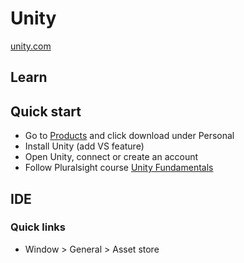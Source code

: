 # Unity

[unity.com](https://unity.com/)

## Learn

## Quick start

- Go to [Products](https://unity.com/fr/products) and click download under Personal
- Install Unity (add VS feature)
- Open Unity, connect or create an account
- Follow Pluralsight course [Unity Fundamentals](https://app.pluralsight.com/library/courses/unity-fundamentals)

## IDE

### Quick links

- Window > General > Asset store
